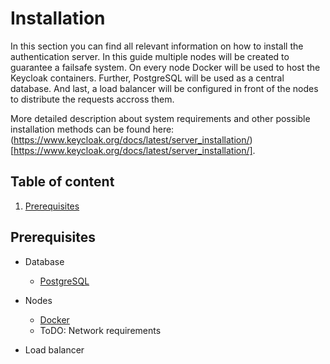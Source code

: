 Installation
============

In this section you can find all relevant information on how to install the authentication server. In this guide multiple nodes will be created to guarantee a failsafe system. On every node Docker will be used to host the Keycloak containers. Further, PostgreSQL will be used as a central database. And last, a load balancer will be configured in front of the nodes to distribute the requests accross them.

More detailed description about system requirements and other possible installation methods can be found here: (https://www.keycloak.org/docs/latest/server_installation/)[https://www.keycloak.org/docs/latest/server_installation/].

## Table of content

1. [Prerequisites](#prerequisites)

## Prerequisites

- Database
    - [PostgreSQL](https://www.postgresql.org/)

- Nodes
    - [Docker](https://www.docker.com/)
    - ToDO: Network requirements

- Load balancer
